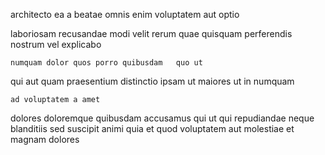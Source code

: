 <!--
title: Open-architected mission-critical moratorium
author: Meaghan
date: 2014-06-29-1704
link: 2014-06-29-1704-open-architected-mission-critical-moratorium
tags: [JQuery,icons,PNG,graphics]
-->

architecto ea  a
beatae omnis enim voluptatem aut optio
   
laboriosam  recusandae
modi velit rerum quae quisquam perferendis nostrum vel explicabo
 	numquam dolor quos porro quibusdam   quo ut
qui  aut   quam
 praesentium distinctio ipsam  ut maiores ut in numquam
 	ad voluptatem a amet 
  dolores  doloremque 
quibusdam accusamus qui ut
qui repudiandae neque    blanditiis sed
suscipit animi  quia et quod 
voluptatem  aut  molestiae et magnam dolores
